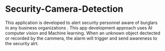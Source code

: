 # Security-Camera-Detection
This application is developed to alert security personnel aware of burglars in any business organizations
. This app development approach uses AI computer vision and Machine learning.
When an unknown object dectected or recorded by the cammera,
the alarm will trigger and send awareness to the security alrt.
